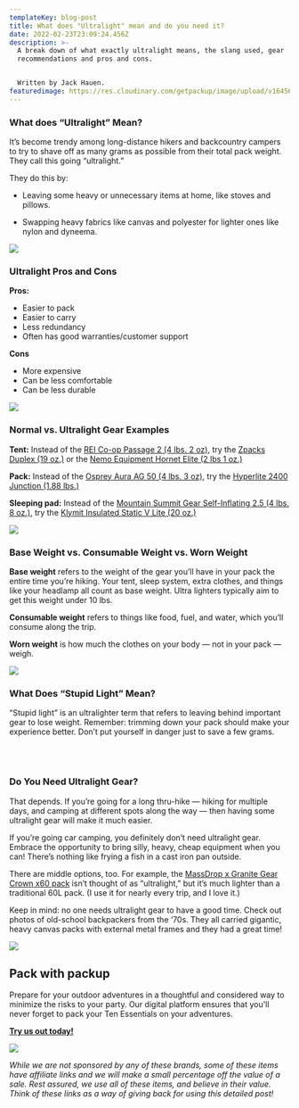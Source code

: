 ```yaml
---
templateKey: blog-post
title: What does "Ultralight" mean and do you need it?
date: 2022-02-23T23:09:24.456Z
description: >-
  A break down of what exactly ultralight means, the slang used, gear
  recommendations and pros and cons. 


  Written by Jack Hauen.
featuredimage: https://res.cloudinary.com/getpackup/image/upload/v1645658671/044A9683_tamggv.jpg
---
```

### **What does “Ultralight” Mean?**

It’s become trendy among long-distance hikers and backcountry campers to try to shave off as many grams as possible from their total pack weight. They call this going “ultralight.”

They do this by:

* Leaving some heavy or unnecessary items at home, like stoves and pillows.


* Swapping heavy fabrics like canvas and polyester for lighter ones like nylon and dyneema. 

![](https://res.cloudinary.com/getpackup/image/upload/v1645661156/044A3768-3_hoc1ct.jpg)

### Ultralight Pros and Cons

**Pros:**

* Easier to pack
* Easier to carry
* Less redundancy
* Often has good warranties/customer support

**Cons**

* More expensive
* Can be less comfortable
* Can be less durable

![](https://res.cloudinary.com/getpackup/image/upload/v1645661688/TaylorBurk_KMCSelects6_t7pc7q.jpg)

### **Normal vs. Ultralight Gear Examples**

**Tent:** Instead of the [REI Co-op Passage 2 (4 lbs. 2 oz)](https://bit.ly/351kDHH), try the [Zpacks Duplex (19 oz.)](https://zpacks.com/products/duplex-tent) or the [Nemo Equipment Hornet Elite (2 lbs  1 oz.)](https://bit.ly/3pek3x5)

**Pack:** Instead of the [Osprey Aura AG 50 (4 lbs. 3 oz)](https://bit.ly/3vcOQ12), try the [Hyperlite 2400 Junction (1.88 lbs.)](https://bit.ly/3seqEJS)

**Sleeping pad:** Instead of the [Mountain Summit Gear Self-Inflating 2.5 (4 lbs. 8 oz.)](https://bit.ly/3t4kN93), try the [Klymit Insulated Static V Lite (20 oz.)](https://amzn.to/3LW7xMw)

![](https://res.cloudinary.com/getpackup/image/upload/v1645661366/2400_junction_zs4uvv.png)

### **Base Weight vs. Consumable Weight vs. Worn Weight**

**Base weight** refers to the weight of the gear you’ll have in your pack the entire time you’re hiking. Your tent, sleep system, extra clothes, and things like your headlamp all count as base weight. Ultra lighters typically aim to get this weight under 10 lbs.

**Consumable weight** refers to things like food, fuel, and water, which you’ll consume along the trip.

**Worn weight** is how much the clothes on your body — not in your pack — weigh.

![](https://res.cloudinary.com/getpackup/image/upload/v1645661276/0F1A2755_nty4jv.jpg)

### **What Does “Stupid Light” Mean?**

“Stupid light” is an ultralighter term that refers to leaving behind important gear to lose weight. Remember: trimming down your pack should make your experience better. Don’t put yourself in danger just to save a few grams.

**<br></br>**

### Do You Need Ultralight Gear?

That depends. If you’re going for a long thru-hike — hiking for multiple days, and camping at different spots along the way — then having some ultralight gear will make it much easier. 

If you’re going car camping, you definitely don’t need ultralight gear. Embrace the opportunity to bring silly, heavy, cheap equipment when you can! There’s nothing like frying a fish in a cast iron pan outside.

There are middle options, too. For example, the [MassDrop x Granite Gear Crown x60 pack](https://sectionhiker.com/massdrop-granite-gear-x60-backpack-review/) isn’t thought of as “ultralight,” but it’s much lighter than a traditional 60L pack. (I use it for nearly every trip, and I love it.)

Keep in mind: no one needs ultralight gear to have a good time. Check out photos of old-school backpackers from the ‘70s. They all carried gigantic, heavy canvas packs with external metal frames and they had a great time!

![](https://res.cloudinary.com/getpackup/image/upload/v1645661510/TaylorBurk_KMCSelects11_fcjow5.jpg)

## Pack with packup

Prepare for your outdoor adventures in a thoughtful and considered way to minimize the risks to your party. Our digital platform ensures that you'll never forget to pack your Ten Essentials on your adventures.

**[Try us out today!](/)**

![](https://res.cloudinary.com/getpackup/image/upload/v1645660757/044A1781_msjcox.jpg)

*While we are not sponsored by any of these brands, some of these items have affiliate links and we will make a small percentage off the value of a sale. Rest assured, we use all of these items, and believe in their value. Think of these links as a way of giving back for using this detailed post!*